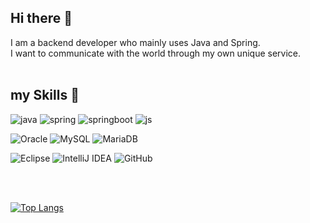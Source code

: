 ## Hi there 👋

I am a backend developer who mainly uses Java and Spring.<br>
I want to communicate with the world through my own unique service.
<br>
<br>


## my Skills 🤗
![java](https://img.shields.io/badge/java-007396?style=for-the-badge&logo=OpenJDK&logoColor=white)
![spring](https://img.shields.io/badge/Spring-6DB33F?style=for-the-badge&logo=spring&logoColor=white)
![springboot](https://img.shields.io/badge/springboot-6DB33F?style=for-the-badge&logo=springboot&logoColor=white)
![js](https://img.shields.io/badge/JavaScript-F7DF1E?style=for-the-badge&logo=JavaScript&logoColor=white)

![Oracle](https://img.shields.io/badge/Oracle-F80000?style=for-the-badge&logo=oracle&logoColor=white)
![MySQL](https://img.shields.io/badge/mysql-4479A1.svg?style=for-the-badge&logo=mysql&logoColor=white)
![MariaDB](https://img.shields.io/badge/MariaDB-003545?style=for-the-badge&logo=mariadb&logoColor=white)

![Eclipse](https://img.shields.io/badge/Eclipse-FE7A16.svg?style=for-the-badge&logo=Eclipse&logoColor=white)
![IntelliJ IDEA](https://img.shields.io/badge/IntelliJIDEA-000000.svg?style=for-the-badge&logo=intellij-idea&logoColor=white)
![GitHub](https://img.shields.io/badge/github-%23121011.svg?style=for-the-badge&logo=github&logoColor=white)

<Br><Br>

[![Top Langs](https://github-readme-stats.vercel.app/api/top-langs/?username=tpdlaos6)](https://github.com/anuraghazra/github-readme-stats)
